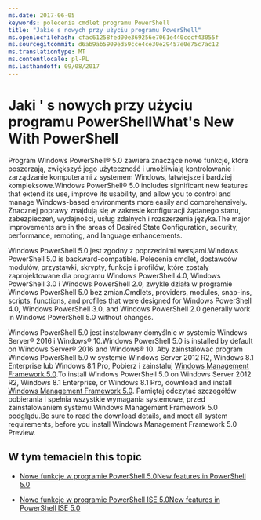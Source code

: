 ```yaml
---
ms.date: 2017-06-05
keywords: polecenia cmdlet programu PowerShell
title: "Jakie s nowych przy użyciu programu PowerShell"
ms.openlocfilehash: cfac61258fed00e369256e7061e440cccf43055f
ms.sourcegitcommit: d6ab9ab5909ed59cce4ce30e29457e0e75c7ac12
ms.translationtype: MT
ms.contentlocale: pl-PL
ms.lasthandoff: 09/08/2017
---
```

# <a name="what39s-new-with-powershell"></a><span data-ttu-id="a2428-103">Jaki &#39; s nowych przy użyciu programu PowerShell</span><span class="sxs-lookup"><span data-stu-id="a2428-103">What&#39;s New With PowerShell</span></span>
<span data-ttu-id="a2428-104">Program Windows PowerShell® 5.0 zawiera znaczące nowe funkcje, które poszerzają, zwiększyć jego użyteczność i umożliwiają kontrolowanie i zarządzanie komputerami z systemem Windows, łatwiejsze i bardziej kompleksowe.</span><span class="sxs-lookup"><span data-stu-id="a2428-104">Windows PowerShell® 5.0 includes significant new features that extend its use, improve its usability, and allow you to control and manage Windows-based environments more easily and comprehensively.</span></span>  <span data-ttu-id="a2428-105">Znacznej poprawy znajdują się w zakresie konfiguracji żądanego stanu, zabezpieczeń, wydajności, usług zdalnych i rozszerzenia języka.</span><span class="sxs-lookup"><span data-stu-id="a2428-105">The major improvements are in the areas of Desired State Configuration, security, performance, remoting, and language enhancements.</span></span>

<span data-ttu-id="a2428-106">Windows PowerShell 5.0 jest zgodny z poprzednimi wersjami.</span><span class="sxs-lookup"><span data-stu-id="a2428-106">Windows PowerShell 5.0 is backward-compatible.</span></span> <span data-ttu-id="a2428-107">Polecenia cmdlet, dostawców modułów, przystawki, skrypty, funkcje i profilów, które zostały zaprojektowane dla programu Windows PowerShell 4.0, Windows PowerShell 3.0 i Windows PowerShell 2.0, zwykle działa w programie Windows PowerShell 5.0 bez zmian.</span><span class="sxs-lookup"><span data-stu-id="a2428-107">Cmdlets, providers, modules, snap-ins, scripts, functions, and profiles that were designed for Windows PowerShell 4.0, Windows PowerShell 3.0, and Windows PowerShell 2.0 generally work in Windows PowerShell 5.0 without changes.</span></span>

<span data-ttu-id="a2428-108">Windows PowerShell 5.0 jest instalowany domyślnie w systemie Windows Server® 2016 i Windows® 10.</span><span class="sxs-lookup"><span data-stu-id="a2428-108">Windows PowerShell 5.0 is installed by default on Windows Server® 2016 and Windows® 10.</span></span> <span data-ttu-id="a2428-109">Aby zainstalować program Windows PowerShell 5.0 w systemie Windows Server 2012 R2, Windows 8.1 Enterprise lub Windows 8.1 Pro, Pobierz i zainstaluj [Windows Management Framework 5.0](https://go.microsoft.com/fwlink/?linkid=830436).</span><span class="sxs-lookup"><span data-stu-id="a2428-109">To install Windows PowerShell 5.0 on Windows Server 2012 R2, Windows 8.1 Enterprise, or Windows 8.1 Pro, download and install [Windows Management Framework 5.0](https://go.microsoft.com/fwlink/?linkid=830436).</span></span> <span data-ttu-id="a2428-110">Pamiętaj odczytać szczegółów pobierania i spełnia wszystkie wymagania systemowe, przed zainstalowaniem systemu Windows Management Framework 5.0 podglądu.</span><span class="sxs-lookup"><span data-stu-id="a2428-110">Be sure to read the download details, and meet all system requirements, before you install Windows Management Framework 5.0 Preview.</span></span>

## <a name="in-this-topic"></a><span data-ttu-id="a2428-111">W tym temacie</span><span class="sxs-lookup"><span data-stu-id="a2428-111">In this topic</span></span>

- [<span data-ttu-id="a2428-112">Nowe funkcje w programie PowerShell 5.0</span><span class="sxs-lookup"><span data-stu-id="a2428-112">New features in  PowerShell 5.0</span></span>](What-s-New-in-Windows-PowerShell-50.md)

- [<span data-ttu-id="a2428-113">Nowe funkcje w programie PowerShell ISE 5.0</span><span class="sxs-lookup"><span data-stu-id="a2428-113">New features in PowerShell ISE 5.0</span></span>](What-s-New-in-the-PowerShell-50-ISE.md)

<!--
- New features in Windows PowerShell 4.0

- New features in Windows PowerShell 3.0
-->

